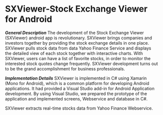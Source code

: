 # SXViewer-Stock Exchange Viewer for Android

***General Description***
The development of the Stock Exchange Viewer (SXViewer) android app is revolutionary. SXViewer brings companies and investors together by providing the stock exchange details in one place. SXViewer pulls stock data from data Yahoo Finance Service and displays the detailed view of each stock together with interactive charts. With SXViewer, users can have a list of favorite stocks, in order to monitor the interested stock quotes change frequently. SXViewer development turns out to be the grand accomplishment for business professionals.

***Implementation Details***
SXViewer is implemented in C# using Xamarin (Mono for Android), which is a common platform for developing Android applications. It had provided a Visual Studio add-in for Android Application development. By using Visual Studio, we prepared the prototype of the application and implemented screens, Webservice and database in C#.

SXViewer extracts real-time stocks data from Yahoo Finance Webservice. 
